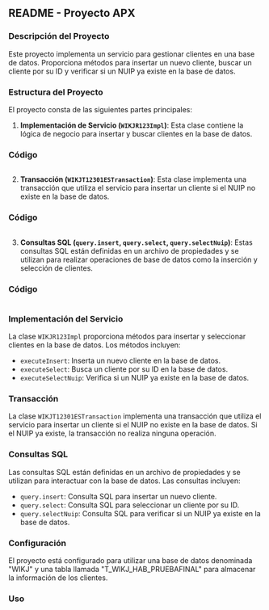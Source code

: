 ## README - Proyecto APX

### Descripción del Proyecto

Este proyecto implementa un servicio para gestionar clientes en una base de datos. Proporciona métodos para insertar un nuevo cliente, buscar un cliente por su ID y verificar si un NUIP ya existe en la base de datos.

### Estructura del Proyecto

El proyecto consta de las siguientes partes principales:

1. **Implementación de Servicio (`WIKJR123Impl`)**: Esta clase contiene la lógica de negocio para insertar y buscar clientes en la base de datos.
  ### Código

```java

```

2. **Transacción (`WIKJT12301ESTransaction`)**: Esta clase implementa una transacción que utiliza el servicio para insertar un cliente si el NUIP no existe en la base de datos.
### Código

```java

```
3. **Consultas SQL (`query.insert`, `query.select`, `query.selectNuip`)**: Estas consultas SQL están definidas en un archivo de propiedades y se utilizan para realizar operaciones de base de datos como la inserción y selección de clientes.
### Código

```java

```
### Implementación del Servicio

La clase `WIKJR123Impl` proporciona métodos para insertar y seleccionar clientes en la base de datos. Los métodos incluyen:

- `executeInsert`: Inserta un nuevo cliente en la base de datos.
- `executeSelect`: Busca un cliente por su ID en la base de datos.
- `executeSelectNuip`: Verifica si un NUIP ya existe en la base de datos.

### Transacción

La clase `WIKJT12301ESTransaction` implementa una transacción que utiliza el servicio para insertar un cliente si el NUIP no existe en la base de datos. Si el NUIP ya existe, la transacción no realiza ninguna operación.

### Consultas SQL

Las consultas SQL están definidas en un archivo de propiedades y se utilizan para interactuar con la base de datos. Las consultas incluyen:

- `query.insert`: Consulta SQL para insertar un nuevo cliente.
- `query.select`: Consulta SQL para seleccionar un cliente por su ID.
- `query.selectNuip`: Consulta SQL para verificar si un NUIP ya existe en la base de datos.

### Configuración

El proyecto está configurado para utilizar una base de datos denominada "WIKJ" y una tabla llamada "T_WIKJ_HAB_PRUEBAFINAL" para almacenar la información de los clientes.

### Uso


